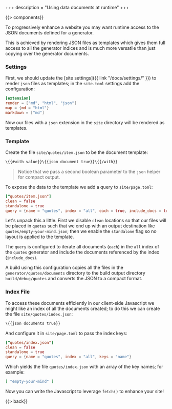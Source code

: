 +++
description = "Using data documents at runtime"
+++

{{> components}}

To progressively enhance a website you may want runtime access to the JSON documents defined for a generator.

This is achieved by rendering JSON files as templates which gives them full access to all the generator indices and is much more versatile than just copying over the generator documents.

### Settings

First, we should update the [site settings]({{ link "/docs/settings/" }}) to render `json` files as templates; in the `site.toml` settings add the configuration:

```toml
[extension]
render = ["md", "html", "json"]
map = {md = "html"}
markdown = ["md"]
```

Now our files with a `json` extension in the `site` directory will be rendered as templates.

### Template

Create the file `site/quotes/item.json` to be the document template:

```handlebars
\{{#with value}}\{{json document true}}\{{/with}}
```

> Notice that we pass a second boolean parameter to the `json` helper for compact output.

To expose the data to the template we add a query to `site/page.toml`:

```toml
["quotes/item.json"]
clean = false
standalone = true
query = {name = "quotes", index = "all", each = true, include_docs = true}
```

Let's unpack this a little. First we disable `clean` locations so that our files will be placed in `quotes` such that we end up with an output destination like `quotes/empty-your-mind.json`; then we enable the `standalone` flag so no layout is applied to the template.

The `query` is configured to iterate all documents (`each`) in the `all` index of the `quotes` generator and include the documents referenced by the index (`include_docs`).

A build using this configuration copies all the files in the `generator/quotes/documents` directory to the build output directory `build/debug/quotes` and converts the JSON to a compact format.

### Index File

To access these documents efficiently in our client-side Javascript we might like an index of all the documents created; to do this we can create the file `site/quotes/index.json`:

```handlebars
\{{json documents true}}
```

And configure it in `site/page.toml` to pass the index keys:

```toml
["quotes/index.json"]
clean = false
standalone = true
query = {name = "quotes", index = "all", keys = "name"}
```

Which yields the file `quotes/index.json` with an array of the key names; for example:

```json
[ "empty-your-mind" ]
```

Now you can write the Javascript to leverage `fetch()` to enhance your site!

{{> back}}
